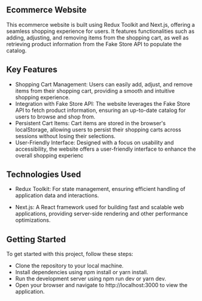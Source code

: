 
## Ecommerce Website

This ecommerce website is built using Redux Toolkit and Next.js, offering a seamless shopping experience for users.
 It features functionalities such as adding, adjusting, and removing items from the shopping cart, as well as 
 retrieving product information from the Fake Store API to populate the catalog.


## Key Features

- Shopping Cart Management: Users can easily add, adjust, and remove items from their shopping cart, 
  providing a smooth and intuitive shopping experience.
- Integration with Fake Store API: The website leverages the Fake Store API to fetch product information, 
  ensuring an up-to-date catalog for users to browse and shop from.
- Persistent Cart Items: Cart items are stored in the browser's localStorage, allowing users to persist 
  their shopping carts across sessions without losing their selections.
- User-Friendly Interface: Designed with a focus on usability and accessibility, the website offers a 
  user-friendly interface to enhance the overall shopping experienc


## Technologies Used

- Redux Toolkit: For state management, ensuring efficient handling of application data and interactions.

- Next.js: A React framework used for building fast and scalable web applications, providing server-side 
  rendering and other performance optimizations.

## Getting Started

To get started with this project, follow these steps:

- Clone the repository to your local machine.
- Install dependencies using npm install or yarn install.
- Run the development server using npm run dev or yarn dev.
- Open your browser and navigate to http://localhost:3000 to view the application.

